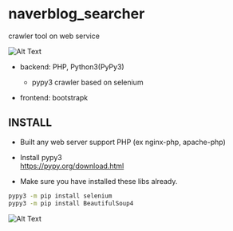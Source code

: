 # naverblog_searcher  
crawler tool on web service

![Alt Text](https://gfycat.com/BigheartedBitterCattle)

* backend: PHP, Python3(PyPy3)  
  * pypy3 crawler based on selenium  
  
* frontend: bootstrapk


## INSTALL 
* Built any web server support PHP (ex nginx-php, apache-php)  

* Install pypy3  
https://pypy.org/download.html
* Make sure you have installed these libs already.  
```bash
pypy3 -m pip install selenium
pypy3 -m pip install BeautifulSoup4
```
![Alt Text](https://media.giphy.com/media/vFKqnCdLPNOKc/giphy.gif)
